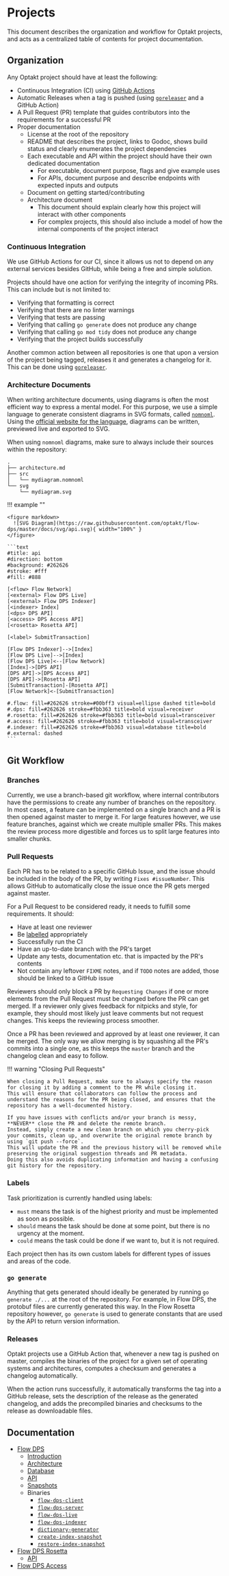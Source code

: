 # Projects

This document describes the organization and workflow for Optakt projects, and acts as a centralized table of contents for project documentation.

## Organization

Any Optakt project should have at least the following:

* Continuous Integration (CI) using [GitHub Actions](https://github.com/features/actions)
* Automatic Releases when a tag is pushed (using [`goreleaser`](https://github.com/goreleaser/goreleaser) and a GitHub Action)
* A Pull Request (PR) template that guides contributors into the requirements for a successful PR
* Proper documentation
    * License at the root of the repository
    * README that describes the project, links to Godoc, shows build status and clearly enumerates the project dependencies
    * Each executable and API within the project should have their own dedicated documentation
        * For executable, document purpose, flags and give example uses
        * For APIs, document purpose and describe endpoints with expected inputs and outputs
    * Document on getting started/contributing
    * Architecture document
        * This document should explain clearly how this project will interact with other components
        * For complex projects, this should also include a model of how the internal components of the project interact

### Continuous Integration

We use GitHub Actions for our CI, since it allows us not to depend on any external services besides GitHub, while being a free and simple solution.

Projects should have one action for verifying the integrity of incoming PRs. This can include but is not limited to:

* Verifying that formatting is correct
* Verifying that there are no linter warnings
* Verifying that tests are passing
* Verifying that calling `go generate` does not produce any change
* Verifying that calling `go mod tidy` does not produce any change
* Verifying that the project builds successfully

Another common action between all repositories is one that upon a version of the project being tagged, releases it and generates a changelog for it.
This can be done using [`goreleaser`](https://github.com/goreleaser/goreleaser).

### Architecture Documents

When writing architecture documents, using diagrams is often the most efficient way to express a mental model.
For this purpose, we use a simple language to generate consistent diagrams in SVG formats, called [`nomnoml`](https://nomnoml.com/).
Using the [official website for the language](https://nomnoml.com/), diagrams can be written, previewed live and exported to SVG.

When using `nomnoml` diagrams, make sure to always include their sources within the repository:

```text
.
├── architecture.md
├── src
│   └── mydiagram.nomnoml
└── svg
    └── mydiagram.svg
```

!!! example ""

    <figure markdown>
      ![SVG Diagram](https://raw.githubusercontent.com/optakt/flow-dps/master/docs/svg/api.svg){ width="100%" }
    </figure>

    ```text
    #title: api
    #direction: bottom
    #background: #262626
    #stroke: #fff
    #fill: #888
  
    [<flow> Flow Network]
    [<external> Flow DPS Live]
    [<external> Flow DPS Indexer]
    [<indexer> Index]
    [<dps> DPS API]
    [<access> DPS Access API]
    [<rosetta> Rosetta API]

    [<label> SubmitTransaction]

    [Flow DPS Indexer]-->[Index]
    [Flow DPS Live]-->[Index]
    [Flow DPS Live]<--[Flow Network]
    [Index]->[DPS API]
    [DPS API]->[DPS Access API]
    [DPS API]->[Rosetta API]
    [SubmitTransaction]-[Rosetta API]
    [Flow Network]<-[SubmitTransaction]

    #.flow: fill=#262626 stroke=#00bff3 visual=ellipse dashed title=bold
    #.dps: fill=#262626 stroke=#fbb363 title=bold visual=receiver
    #.rosetta: fill=#262626 stroke=#fbb363 title=bold visual=transceiver
    #.access: fill=#262626 stroke=#fbb363 title=bold visual=transceiver
    #.indexer: fill=#262626 stroke=#fbb363 visual=database title=bold
    #.external: dashed
    ```

## Git Workflow

### Branches

Currently, we use a branch-based git workflow, where internal contributors have the permissions to create any number of branches on the repository. In most cases, a feature can be implemented on a single branch and a PR is then opened against master to merge it. For large features however, we use feature branches, against which we create multiple smaller PRs. This makes the review process more digestible and forces us to split large features into smaller chunks.

### Pull Requests

Each PR has to be related to a specific GitHub Issue, and the issue should be included in the body of the PR, by writing `Fixes #issueNumber`. This allows GitHub to automatically close the issue once the PR gets merged against master.

For a Pull Request to be considered ready, it needs to fulfill some requirements. It should:

* Have at least one reviewer
* Be [labelled](#labels) appropriately
* Successfully run the CI
* Have an up-to-date branch with the PR's target
* Update any tests, documentation etc. that is impacted by the PR's contents
* Not contain any leftover `FIXME` notes, and if `TODO` notes are added, those should be linked to a GitHub issue

Reviewers should only block a PR by `Requesting Changes` if one or more elements from the Pull Request must be changed before the PR can get merged. If a reviewer only gives feedback for nitpicks and style, for example, they should most likely just leave comments but not request changes. This keeps the reviewing process smoother.

Once a PR has been reviewed and approved by at least one reviewer, it can be merged. The only way we allow merging is by squashing all the PR's commits into a single one, as this keeps the `master` branch and the changelog clean and easy to follow.

!!! warning "Closing Pull Requests"

    When closing a Pull Request, make sure to always specify the reason for closing it by adding a comment to the PR while closing it.
    This will ensure that collaborators can follow the process and understand the reasons for the PR being closed, and ensures that the repository has a well-documented history.

    If you have issues with conflicts and/or your branch is messy, **NEVER** close the PR and delete the remote branch.
    Instead, simply create a new clean branch on which you cherry-pick your commits, clean up, and overwrite the original remote branch by using `git push --force`.
    This will update the PR and the previous history will be removed while preserving the original suggestion threads and PR metadata.
    Doing this also avoids duplicating information and having a confusing git history for the repository.

### Labels

Task prioritization is currently handled using labels:

* `must` means the task is of the highest priority and must be implemented as soon as possible.
* `should` means the task should be done at some point, but there is no urgency at the moment.
* `could` means the task could be done if we want to, but it is not required.

Each project then has its own custom labels for different types of issues and areas of the code.

### `go generate`

Anything that gets generated should ideally be generated by running `go generate ./...` at the root of the repository. For example, in Flow DPS, the protobuf files are currently generated this way. In the Flow Rosetta repository however, `go generate` is used to generate constants that are used by the API to return version information.

### Releases

Optakt projects use a GitHub Action that, whenever a new tag is pushed on master, compiles the binaries of the project for a given set of operating systems and architectures, computes a checksum and generates a changelog automatically.

When the action runs successfully, it automatically transforms the tag into a GitHub release, sets the description of the release as the generated changelog, and adds the precompiled binaries and checksums to the release as downloadable files.

## Documentation

* [Flow DPS](https://github.com/optakt/flow-dps)
    * [Introduction](https://github.com/optakt/flow-dps/blob/master/docs/introduction.md)
    * [Architecture](https://github.com/optakt/flow-dps/blob/master/docs/architecture.md)
    * [Database](https://github.com/optakt/flow-dps/blob/master/docs/database.md)
    * [API](https://github.com/optakt/flow-dps/blob/master/docs/dps-api.md)
    * [Snapshots](https://github.com/optakt/flow-dps/blob/master/docs/snapshots.md)
    * Binaries
        * [`flow-dps-client`](https://github.com/optakt/flow-dps/blob/master/cmd/flow-dps-client/README.md)
        * [`flow-dps-server`](https://github.com/optakt/flow-dps/blob/master/cmd/flow-dps-server/README.md)
        * [`flow-dps-live`](https://github.com/optakt/flow-dps/blob/master/cmd/flow-dps-live/README.md)
        * [`flow-dps-indexer`](https://github.com/optakt/flow-dps/blob/master/cmd/flow-dps-indexer/README.md)
        * [`dictionary-generator`](https://github.com/optakt/flow-dps/blob/master/cmd/dictionary-generator/README.md)
        * [`create-index-snapshot`](https://github.com/optakt/flow-dps/blob/master/cmd/create-index-snapshot/README.md)
        * [`restore-index-snapshot`](https://github.com/optakt/flow-dps/blob/master/cmd/restore-index-snapshot/README.md)
* [Flow DPS Rosetta](https://github.com/optakt/flow-dps-rosetta)
    * [API](https://github.com/optakt/flow-dps-rosetta/blob/master/docs/rosetta-api.md)
* [Flow DPS Access](https://github.com/optakt/flow-dps-access)
